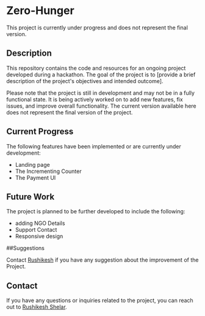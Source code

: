 # Zero-Hunger
This project is currently under progress and does not represent the final version.

## Description

This repository contains the code and resources for an ongoing project developed during a hackathon. The goal of the project is to [provide a brief description of the project's objectives and intended outcome].

Please note that the project is still in development and may not be in a fully functional state. It is being actively worked on to add new features, fix issues, and improve overall functionality. The current version available here does not represent the final version of the project.

## Current Progress

The following features have been implemented or are currently under development:
- Landing page
- The Incrementing Counter
- The Payment UI

## Future Work

The project is planned to be further developed to include the following:
- adding NGO Details
- Support Contact
- Responsive design

##Suggestions

Contact [Rushikesh](mailto:rushikeshshelar.cs@gmail.com) if you have any suggestion about the improvement of the Project.

## Contact

If you have any questions or inquiries related to the project, you can reach out to [Rushikesh Shelar](mailto:rushikeshshelar.cs@gmail.com).
